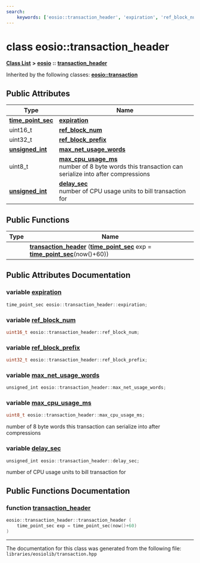 ```yaml
---
search:
    keywords: ['eosio::transaction_header', 'expiration', 'ref_block_num', 'ref_block_prefix', 'max_net_usage_words', 'max_cpu_usage_ms', 'delay_sec', 'transaction_header']
---
```


# class eosio::transaction\_header

[**Class List**](annotated.md) **>** [**eosio**](namespaceeosio.md) **::** [**transaction\_header**](classeosio_1_1transaction__header.md)




Inherited by the following classes: **[eosio::transaction](classeosio_1_1transaction.md)**

## Public Attributes

|Type|Name|
|-----|-----|
|**[time\_point\_sec](classeosio_1_1time__point__sec.md)**|[**expiration**](group__transaction_ga32a532f21d5a5eeadd892723d9171e05.md#ga32a532f21d5a5eeadd892723d9171e05)|
|uint16\_t|[**ref\_block\_num**](group__transaction_ga7bd1f446f3a9a212183787d223d89766.md#ga7bd1f446f3a9a212183787d223d89766)|
|uint32\_t|[**ref\_block\_prefix**](group__transaction_gaed4b528cd8a73ac9fa9cb5b7c429f90c.md#gaed4b528cd8a73ac9fa9cb5b7c429f90c)|
|**[unsigned\_int](structunsigned__int.md)**|[**max\_net\_usage\_words**](group__transaction_gaad5eeaa9d26473ae8faa0d9c5cf44c0e.md#gaad5eeaa9d26473ae8faa0d9c5cf44c0e)|
|uint8\_t|[**max\_cpu\_usage\_ms**](group__transaction_ga5fbc5f8eef0093ad65598953156d4359.md#ga5fbc5f8eef0093ad65598953156d4359)<br>number of 8 byte words this transaction can serialize into after compressions |
|**[unsigned\_int](structunsigned__int.md)**|[**delay\_sec**](group__transaction_gadbe5ee5f38a82db68162188c49d62f39.md#gadbe5ee5f38a82db68162188c49d62f39)<br>number of CPU usage units to bill transaction for |


## Public Functions

|Type|Name|
|-----|-----|
||[**transaction\_header**](group__transaction_ga27106464af5cbbfd09b223eeb48d1e37.md#ga27106464af5cbbfd09b223eeb48d1e37) (**[time\_point\_sec](classeosio_1_1time__point__sec.md)** exp = **[time\_point\_sec](classeosio_1_1time__point__sec.md)**(now()+60)) |


## Public Attributes Documentation

### variable <a id="ga32a532f21d5a5eeadd892723d9171e05" href="#ga32a532f21d5a5eeadd892723d9171e05">expiration</a>

```cpp
time_point_sec eosio::transaction_header::expiration;
```



### variable <a id="ga7bd1f446f3a9a212183787d223d89766" href="#ga7bd1f446f3a9a212183787d223d89766">ref\_block\_num</a>

```cpp
uint16_t eosio::transaction_header::ref_block_num;
```



### variable <a id="gaed4b528cd8a73ac9fa9cb5b7c429f90c" href="#gaed4b528cd8a73ac9fa9cb5b7c429f90c">ref\_block\_prefix</a>

```cpp
uint32_t eosio::transaction_header::ref_block_prefix;
```



### variable <a id="gaad5eeaa9d26473ae8faa0d9c5cf44c0e" href="#gaad5eeaa9d26473ae8faa0d9c5cf44c0e">max\_net\_usage\_words</a>

```cpp
unsigned_int eosio::transaction_header::max_net_usage_words;
```



### variable <a id="ga5fbc5f8eef0093ad65598953156d4359" href="#ga5fbc5f8eef0093ad65598953156d4359">max\_cpu\_usage\_ms</a>

```cpp
uint8_t eosio::transaction_header::max_cpu_usage_ms;
```

number of 8 byte words this transaction can serialize into after compressions 


### variable <a id="gadbe5ee5f38a82db68162188c49d62f39" href="#gadbe5ee5f38a82db68162188c49d62f39">delay\_sec</a>

```cpp
unsigned_int eosio::transaction_header::delay_sec;
```

number of CPU usage units to bill transaction for 


## Public Functions Documentation

### function <a id="ga27106464af5cbbfd09b223eeb48d1e37" href="#ga27106464af5cbbfd09b223eeb48d1e37">transaction\_header</a>

```cpp
eosio::transaction_header::transaction_header (
    time_point_sec exp = time_point_sec(now()+60)
)
```





----------------------------------------
The documentation for this class was generated from the following file: `libraries/eosiolib/transaction.hpp`
